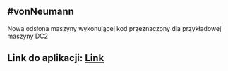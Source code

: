#vonNeumann
---
Nowa odsłona maszyny wykonującej kod przeznaczony dla przykładowej maszyny DC2

Link do aplikacji: [Link](https://fierce-dusk-92478.herokuapp.com/)
---
